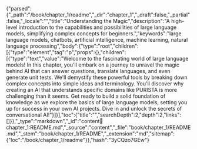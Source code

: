 {"parsed":{"_path":"/book/chapter_1/readme","_dir":"chapter_1","_draft":false,"_partial":false,"_locale":"","title":"Understanding the Magic","description":"A high-level introduction to the capabilities and possibilities of large language models, simplifying complex concepts for beginners.","keywords":"large language models, chatbots, artificial intelligence, machine learning, natural language processing","body":{"type":"root","children":[{"type":"element","tag":"p","props":{},"children":[{"type":"text","value":"Welcome to the fascinating world of large language models! In this chapter, you'll embark on a journey to unravel the magic behind AI that can answer questions, translate languages, and even generate unit tests. We'll demystify these powerful tools by breaking down complex concepts into simple ideas and terminology. You'll discover why creating an AI that understands specific domains like PURISTA is more challenging than it seems. Get ready to build a solid foundation of knowledge as we explore the basics of large language models, setting you up for success in your own AI projects. Dive in and unlock the secrets of conversational AI!"}]}],"toc":{"title":"","searchDepth":2,"depth":2,"links":[]}},"_type":"markdown","_id":"content:book:chapter_1:README.md","_source":"content","_file":"book/chapter_1/README.md","_stem":"book/chapter_1/README","_extension":"md","sitemap":{"loc":"/book/chapter_1/readme"}},"hash":"3yCQzo7GEw"}